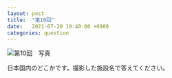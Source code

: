 ```yaml
---
layout: post
title:  "第10回"
date:   2021-07-20 19:40:00 +0900
categories: question
---
```


![第10回　写真](/kokodoko/images/q10.jpg)

日本国内のどこかです。撮影した施設名で答えてください。